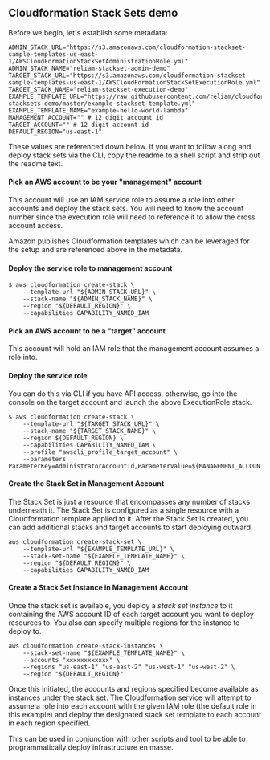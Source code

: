 ## Cloudformation Stack Sets demo

Before we begin, let's establish some metadata:

```
ADMIN_STACK_URL="https://s3.amazonaws.com/cloudformation-stackset-sample-templates-us-east-1/AWSCloudFormationStackSetAdministrationRole.yml"
ADMIN_STACK_NAME="reliam-stackset-admin-demo"
TARGET_STACK_URL="https://s3.amazonaws.com/cloudformation-stackset-sample-templates-us-east-1/AWSCloudFormationStackSetExecutionRole.yml"
TARGET_STACK_NAME="reliam-stackset-execution-demo"
EXAMPLE_TEMPLATE_URL="https://raw.githubusercontent.com/reliam/cloudformation-stacksets-demo/master/example-stackset-template.yml"
EXAMPLE_TEMPLATE_NAME="example-hello-world-lambda"
MANAGEMENT_ACCOUNT="" # 12 digit account id
TARGET_ACCOUNT="" # 12 digit account id
DEFAULT_REGION="us-east-1"
```

These values are referenced down below. If you want to follow along and deploy stack sets via the CLI, copy the readme to a shell script and strip out the readme text.

#### Pick an AWS account to be your "management" account

This account will use an IAM service role to assume a role into other accounts and deploy the stack sets. You will need to know the account number since the execution role will need to reference it to allow the cross account access.

Amazon publishes Cloudformation templates which can be leveraged for the setup and are referenced above in the metadata.

#### Deploy the service role to management account

```
$ aws cloudformation create-stack \
    --template-url "${ADMIN_STACK_URL}" \
    --stack-name "${ADMIN_STACK_NAME}" \
    --region "${DEFAULT_REGION}" \
    --capabilities CAPABILITY_NAMED_IAM
```

#### Pick an AWS account to be a "target" account

This account will hold an IAM role that the management account assumes a role into.

#### Deploy the service role

You can do this via CLI if you have API access, otherwise, go into the console on the target account and launch the above ExecutionRole stack.

```
$ aws cloudformation create-stack \
    --template-url "${TARGET_STACK_URL}" \
    --stack-name "${TARGET_STACK_NAME}" \
    --region ${DEFAULT_REGION} \
    --capabilities CAPABILITY_NAMED_IAM \
    --profile "awscli_profile_target_account" \
    --parameters ParameterKey=AdministratorAccountId,ParameterValue=${MANAGEMENT_ACCOUNT}
```


#### Create the Stack Set in Management Account

The Stack Set is just a resource that encompasses any number of stacks underneath it. The Stack Set is configured as a single resource with a Cloudformation template applied to it. After the Stack Set is created, you can add additional stacks and target accounts to start deploying outward.

```
aws cloudformation create-stack-set \
    --template-url "${EXAMPLE_TEMPLATE_URL}" \
    --stack-set-name "${EXAMPLE_TEMPLATE_NAME}" \
    --region "${DEFAULT_REGION}" \
    --capabilities CAPABILITY_NAMED_IAM
```

#### Create a Stack Set Instance in Management Account

Once the stack set is available, you deploy a *stack set instance* to it containing the AWS account ID of each target account you want to deploy resources to. You also can specify multiple regions for the instance to deploy to.

```
aws cloudformation create-stack-instances \
    --stack-set-name "${EXAMPLE_TEMPLATE_NAME}" \
    --accounts "xxxxxxxxxxxx" \
    --regions "us-east-1" "us-east-2" "us-west-1" "us-west-2" \
    --region "${DEFAULT_REGION}"
```

Once this initiated, the accounts and regions specified become available as instances under the stack set. The Cloudformation service will attempt to assume a role into each account with the given IAM role (the default role in this example) and deploy the designated stack set template to each account in each region specified.

This can be used in conjunction with other scripts and tool to be able to programmatically deploy infrastructure en masse.
